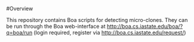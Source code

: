 #Overview

This repository contains Boa scripts for detecting micro-clones. They can be run through the Boa web-interface at http://boa.cs.iastate.edu/boa/?q=boa/run (login required, register via http://boa.cs.iastate.edu/request/)
